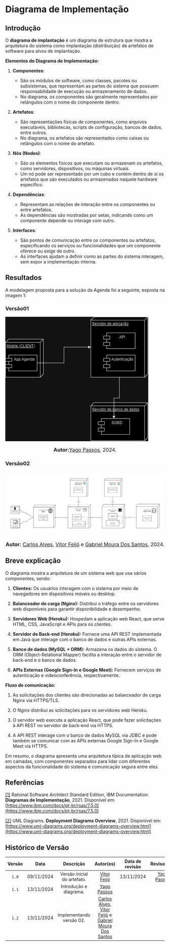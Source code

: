 # Diagrama de Implementação

## Introdução

O **diagrama de implantação** é um diagrama de estrutura que mostra a arquitetura do sistema como implantação (distribuição) de artefatos de software para alvos de implantação.

**Elementos do Diagrama de Implementação:**

1. **Componentes**: 
   - São os módulos de software, como classes, pacotes ou subsistemas, que representam as partes do sistema que possuem responsabilidade de execução ou armazenamento de dados. 
   - No diagrama, os componentes são geralmente representados por retângulos com o nome do componente dentro.

2. **Artefatos**: 
   - São representações físicas de componentes, como arquivos executáveis, bibliotecas, scripts de configuração, bancos de dados, entre outros.
   - No diagrama, os artefatos são representados como caixas ou retângulos com o nome do artefato.

3. **Nós (Nodes)**:
   - São os elementos físicos que executam ou armazenam os artefatos, como servidores, dispositivos, ou máquinas virtuais.
   - Um nó pode ser representado por um cubo e contém dentro de si os artefatos que são executados ou armazenados naquele hardware específico.

4. **Dependências**:
   - Representam as relações de interação entre os componentes ou entre artefatos.
   - As dependências são mostradas por setas, indicando como um componente depende ou interage com outro.

5. **Interfaces**:
   - São pontos de comunicação entre os componentes ou artefatos, especificando os serviços ou funcionalidades que um componente oferece ou exige de outro.
   - As interfaces ajudam a definir como as partes do sistema interagem, sem expor a implementação interna.

## Resultados

A modelagem proposta para a solução da Agenda foi a seguinte, exposta na imagem 1:

### Versão01

![Diagrama de Implementação versão 01](DiagramaImplementacao.jpg)

<font size="3"><p style="text-align: center"><b>Autor:</b>[Yago Passos](https://github.com/yagompassos), 2024.</p></font>

### Versão02

![Diagrama de Implementação versão 02](DiagramaImplementaçãoV2.jpg)

<font size="3"><p style="text-align: center"><b>Autor:</b>  [Carlos Alves](https://github.com/CADU110), [Vitor Feijó](https://github.com/vitorfleonardo) e  [Gabriel Moura Dos Santos](https://github.com/thegm445), 2024.</p></font>

## Breve explicação

O diagrama mostra a arquitetura de um sistema web que usa vários componentes, sendo:

1. **Clientes:** Os usuários interagem com o sistema por meio de navegadores em dispositivos móveis ou desktop.

2. **Balanceador de carga (Nginx):** Distribui o tráfego entre os servidores web disponíveis para garantir disponibilidade e desempenho.

3. **Servidores Web (Heroku):** Hospedam a aplicação web React, que serve HTML, CSS, JavaScript e APIs para os clientes.

4. **Servidor de Back-end (Heroku):** Fornece uma API REST implementada em Java que interage com o banco de dados e outras APIs externas.

5. **Banco de dados (MySQL + ORM):** Armazena os dados do sistema. O ORM (Object-Relational Mapper) facilita a interação entre o servidor de back-end e o banco de dados.

6. **APIs Externas (Google Sign-In e Google Meet):** Fornecem serviços de autenticação e videoconferência, respectivamente.

**Fluxo de comunicação:**

1. As solicitações dos clientes são direcionadas ao balanceador de carga Nginx via HTTPS/TLS.

2. O Nginx distribui as solicitações para os servidores web Heroku.

3. O servidor web executa a aplicação React, que pode fazer solicitações à API REST no servidor de back-end via HTTPS.

4. A API REST interage com o banco de dados MySQL via JDBC e pode também se comunicar com as APIs externas Google Sign-In e Google Meet via HTTPS.

Em resumo, o diagrama apresenta uma arquitetura típica de aplicação web em camadas, com componentes separados para lidar com diferentes aspectos da funcionalidade do sistema e comunicação segura entre eles.

## Referências

<a id="aa" href="#a">[1]</a> Rational Software Architect Standard Edition, IBM Documentation. **Diagramas de Implementação**, 2021. Disponível em:[https://www.ibm.com/docs/pt-br/rsas/7.5.0](https://www.ibm.com/docs/pt-br/rsas/7.5.0)

<a id="aa" href="#a">[2]</a> UML Diagrams. **Deployment Diagrams Overview**, 2021. Disponível em: [https://www.uml-diagrams.org/deployment-diagrams-overview.html](https://www.uml-diagrams.org/deployment-diagrams-overview.html)

## Histórico de Versão

| Versão | Data | Descrição | Autor(es) | Data de revisão | Revisor(es) |
| :-: | :-: | :-: | :-: | :-: | :-: |
| `1.0` | 09/11/2024  | Versão inicial do artefato. | [Vitor Feijó](https://github.com/vitorfleonardo) | 13/11/2024  | [Yago Passos](https://github.com/yagompassos)  |
| `1.1` | 13/11/2024  | Introdução e diagrama. | [Yago Passos](https://github.com/yagompassos)  |   |   |
| `1.2` | 13/11/2024  | Implementando versão 02. | [Carlos Alves](https://github.com/CADU110), [Vitor Feijó](https://github.com/vitorfleonardo) e  [Gabriel Moura Dos Santos](https://github.com/thegm445) |   |   |